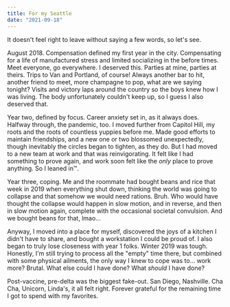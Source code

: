 ```yaml
---
title: For my Seattle
date: "2021-09-18"
---
```


It doesn't feel right to leave without saying a few words, so let's see.

August 2018. Compensation defined my first year in the city. Compensating for a life of manufactured stress and limited socializing in the before times. Meet everyone, go everywhere. I deserved this. Parties at mine, parties at theirs. Trips to Van and Portland, of course! Always another bar to hit, another friend to meet, more champagne to pop, what are we saying tonight? Visits and victory laps around the country so the boys knew how I was living. The body unfortunately couldn't keep up, so I guess I also deserved that.

Year two, defined by focus. Career anxiety set in, as it always does. Halfway through, the pandemic, too. I moved further from Capitol Hill, my roots and the roots of countless yuppies before me. Made good efforts to maintain friendships, and a new one or two blossomed unexpectedly, though inevitably the circles began to tighten, as they do. But I had moved to a new team at work and that was reinvigorating. It felt like I had something to prove again, and work soon felt like the _only_ place to prove anything. So I leaned in™.

Year three, coping. Me and the roommate had bought beans and rice that week in 2019 when everything shut down, thinking the world was going to collapse and that somehow we would need rations. Bruh. Who would have thought the collapse would happen in slow motion, and in reverse, and then in slow motion again, complete with the occasional societal convulsion. And we bought beans for that, lmao...

Anyway, I moved into a place for myself, discovered the joys of a kitchen I didn't have to share, and bought a workstation I could be proud of. I also began to truly lose closeness with year 1 folks. Winter 2019 was tough. Honestly, I'm still trying to process all the "empty" time there, but combined with some physical ailments, the only way I knew to cope was to... work more? Brutal. What else could I have done? What _should_ I have done?

Post-vaccine, pre-delta was the biggest fake-out. San Diego, Nashville. Cha Cha, Unicorn, Linda's, it all felt right. Forever grateful for the remaining time I got to spend with my favorites.
